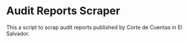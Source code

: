 # Audit Reports Scraper

This a script to scrap audit reports published by Corte de Cuentas in El Salvador.
